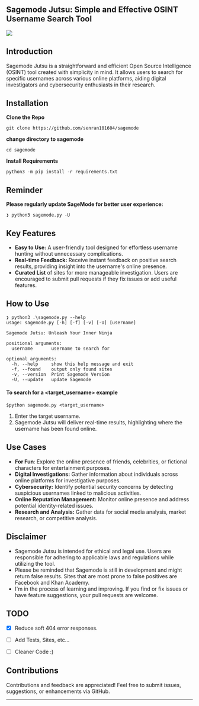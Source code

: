 ## Sagemode Jutsu: Simple and Effective OSINT Username Search Tool

![](https://github.com/senran101604/sagemode/blob/master/gif/example_usage.gif)

## Introduction
Sagemode Jutsu is a straightforward and efficient Open Source Intelligence
(OSINT) tool created with simplicity in mind. It allows users to search for
specific usernames across various online platforms, aiding digital investigators
and cybersecurity enthusiasts in their research.


## Installation
**Clone the Repo**
```console
git clone https://github.com/senran101604/sagemode
```
**change directory to sagemode**
```console
cd sagemode
```
**Install Requirements**

```console
python3 -m pip install -r requirements.txt
```

## Reminder
**Please regularly update SageMode for better user experience:**
```console
❯ python3 sagemode.py -U
```

## Key Features
- **Easy to Use:** A user-friendly tool designed for effortless username
  hunting without unnecessary complications.
- **Real-time Feedback:** Receive instant feedback on positive search results,
  providing insight into the username's online presence.
- **Curated List** of sites for more manageable investigation.
  Users are encouraged to submit pull requests if they fix issues or add useful features.

## How to Use
```console
❯ python3 .\sagemode.py --help
usage: sagemode.py [-h] [-f] [-v] [-U] [username]

Sagemode Jutsu: Unleash Your Inner Ninja

positional arguments:
  username       username to search for

optional arguments:
  -h, --help     show this help message and exit
  -f, --found    output only found sites
  -v, --version  Print Sagemode Version
  -U, --update   update Sagemode

```
#### To search for a <target_username> example
```console
$python sagemode.py <target_username>
```

1. Enter the target username.
2. Sagemode Jutsu will deliver real-time results, highlighting where the
   username has been found online.


## Use Cases
- **For Fun**: Explore the online presence of friends, celebrities, or
  fictional characters for entertainment purposes.
- **Digital Investigations:** Gather information about individuals across online
  platforms for investigative purposes.
- **Cybersecurity:** Identify potential security concerns by detecting
  suspicious usernames linked to malicious activities.
- **Online Reputation Management:** Monitor online presence and address
  potential identity-related issues.
- **Research and Analysis:** Gather data for social media analysis, market
  research, or competitive analysis.


## Disclaimer
* Sagemode Jutsu is intended for ethical and legal use. Users are responsible for
  adhering to applicable laws and regulations while utilizing the tool.
* Please be reminded that Sagemode is still in development and might return
  false results. Sites that are most prone to false positives are Facebook and
  Khan Academy.
* I'm in the process of learning and improving. If you find or fix issues or
  have feature suggestions, your pull requests are welcome.


## TODO
- [X] Reduce soft 404 error responses.
- [ ] Add Tests, Sites, etc...
- [ ] Cleaner Code :)


## Contributions
Contributions and feedback are appreciated! Feel free to submit issues,
suggestions, or enhancements via GitHub.

-------------------------------------------------------------------------------
